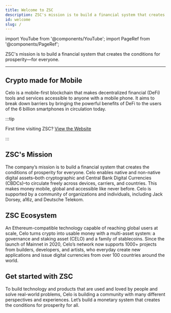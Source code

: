 ```yaml
---
title: Welcome to ZSC
description: ZSC's mission is to build a financial system that creates the conditions for prosperity—for everyone.
id: welcome
slug: /
---
```


import YouTube from '@components/YouTube';
import PageRef from '@components/PageRef';

ZSC's mission is to build a financial system that creates the conditions for prosperity—for everyone.

---

## Crypto made for Mobile

Celo is a mobile-first blockchain that makes decentralized financial (DeFi) tools and services accessible to anyone with a mobile phone. It aims to break down barriers by bringing the powerful benefits of DeFi to the users of the 6 billion smartphones in circulation today.

:::tip

First time visiting ZSC? [View the Website](https://zsc.one)

:::

## ZSC's Mission

The company’s mission is to build a financial system that creates the conditions of prosperity for everyone. Celo enables native and non-native digital assets–both cryptographic and Central Bank Digital Currencies (CBDCs)–to circulate freely across devices, carriers, and countries. This makes money mobile, global and accessible like never before. Celo is supported by a community of organizations and individuals, including Jack Dorsey, a16z, and Deutsche Telekom.

<!-- <YouTube videoId=""/> -->

## ZSC Ecosystem

An Ethereum-compatible technology capable of reaching global users at scale, Celo turns crypto into usable money with a multi-asset system: a governance and staking asset (CELO) and a family of stablecoins. Since the launch of Mainnet in 2020, Celo’s network now supports 1000+ projects from builders, developers, and artists, who everyday create new applications and issue digital currencies from over 100 countries around the world.

<!-- <YouTube videoId=""/> -->

## Get started with ZSC

To build technology and products that are used and loved by people and solve real-world problems, Celo is building a community with many different perspectives and experiences. Let’s build a monetary system that creates the conditions for prosperity for all.
